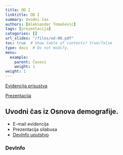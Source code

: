 ```yaml
---
title: OD I
linktitle: OD I
summary: Uvodni čas
authors: [Aleksandar Tomašević]
tags: [prezentacija]
categories: []
url_slides: "/files/od-00.pdf"
toc: true  # Show table of contents? true/false
type: docs  # Do not modify.
menu:
  example:
    parent: Časovi
    weight: 1
weight: 1
---
```


[Evidencija prisustva](https://forms.gle/t2dR6nUfJ5oPhFVT6)

[Prezentacija](/files/od-00.pdf)

## Uvodni čas iz Osnova demografije.

- E-mail evidencija
- Prezentacija silabusa
- [DevInfo uputstvo](https://s.atomasevic.com/courses/example/example2/)

### DevInfo



